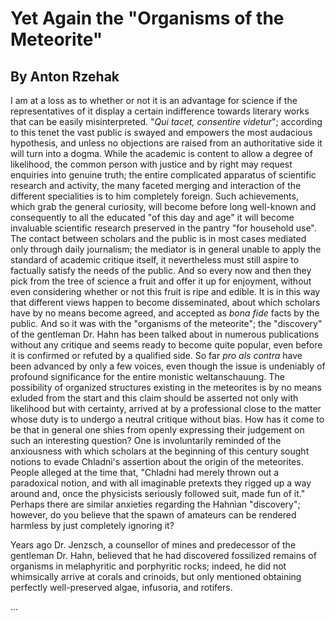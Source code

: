 # Yet Again the "Organisms of the Meteorite"

## By Anton Rzehak

I am at a loss as to whether or not it is an advantage for science if the representatives of it display a certain indifference towards literary works that can be easily misinterpreted. "_Qui tacet, consentire videtur_"; according to this tenet the vast public is swayed and empowers the most audacious hypothesis, and unless no objections are raised from an authoritative side it will turn into a dogma. While the academic is content to allow a degree of likelihood, the common person with justice and by right may request enquiries into genuine truth; the entire complicated apparatus of scientific research and activity, the many faceted merging and interaction of the different specialities is to him completely foreign. Such achievements, which grab the general curiosity, will become before long well-known and consequently to all the educated "of this day and age" it will become invaluable scientific research preserved in the pantry "for household use". The contact between scholars and the public is in most cases mediated only through daily journalism; the mediator is in general unable to apply the standard of academic critique itself, it nevertheless must still aspire to factually satisfy the needs of the public. And so every now and then they pick from the tree of science a fruit and offer it up for enjoyment, without even considering whether or not this fruit is ripe and edible. It is in this way that different views happen to become disseminated, about which scholars have by no means become agreed, and accepted as _bona fide_ facts by the public. And so it was with the "organisms of the meteorite"; the "discovery" of the gentleman Dr. Hahn has been talked about in numerous publications without any critique and seems ready to become quite popular, even before it is confirmed or refuted by a qualified side. So far _pro als contra_ have been advanced by only a few voices, even though the issue is undeniably of profound significance for the entire monistic weltanschauung. The possibility of organized structures existing in the meteorites is by no means exluded from the start and this claim should be asserted not only with likelihood but with certainty, arrived at by a professional close to the matter whose duty is to undergo a neutral critique without bias. How has it come to be that in general one shies from openly expressing their judgement on such an interesting question? One is involuntarily reminded of the anxiousness with which scholars at the beginning of this century sought notions to evade Chladni's assertion about the origin of the meteorites. People alleged at the time that, "Chladni had merely thrown out a paradoxical notion, and with all imaginable pretexts they rigged up a way around and, once the physicists seriously followed suit, made fun of it." Perhaps there are similar anxieties regarding the Hahnian "discovery"; however, do you believe that the spawn of amateurs can be rendered harmless by just completely ignoring it?

Years ago Dr. Jenzsch, a counsellor of mines and predecessor of the gentleman Dr. Hahn, believed that he had discovered fossilized remains of organisms in melaphyritic and porphyritic rocks; indeed, he did not whimsically arrive at corals and crinoids, but only mentioned obtaining perfectly well-preserved algae, infusoria, and rotifers.

...
